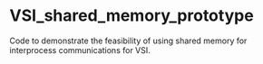 # VSI_shared_memory_prototype
Code to demonstrate the feasibility of using shared memory for interprocess communications for VSI.
